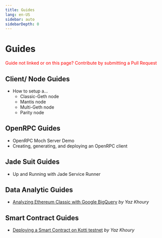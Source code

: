 ```yaml
---
title: Guides
lang: en-US
sidebar: auto
sidebarDepth: 0
---
```


# Guides

<p class="featured" style="color: red">Guide not linked or on this page? Contribute by submitting a Pull Request</p>

## Client/ Node Guides

- How to setup a...
  - Classic-Geth node 
  - Mantis node
  - Multi-Geth node
  - Parity node

## OpenRPC Guides

- OpenRPC Moch Server Demo
- Creating, generating, and deploying an OpenRPC client

## Jade Suit Guides

- Up and Running with Jade Service Runner

## Data Analytic Guides

- [Analyzing Ethereum Classic with Google BigQuery](https://medium.com/ethereum-classic/analyzing-ethereum-classic-with-google-bigquery-df55822ec6a6) *by Yaz Khoury*

## Smart Contract Guides

- [Deploying a Smart Contract on Kotti testnet](https://medium.com/ethereum-classic/kotti-solidity-etc-oh-my-2ae36926454d) *by Yaz Khoury*